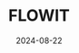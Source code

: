 ---  
layout: startup_page  
title: "FLOWIT"  
id: "flowit.ai"  
permalink: "/flowitflowit.ai08222024/"  
website: "https://www.flowit.ai/"  
funding_round: "Seed"  
funding_amount: "€4.2M"  
investors: "Vi Partners, Alstin Capital, Daniel Gutenberg"  
about: "FLOWIT is a Swiss digital coaching platform providing real-time feedback and development to all employees, especially those in non-desk roles. It addresses the gap in traditional employee development by supporting both companies and employees with feedback and learning processes, enhancing engagement and reducing turnover costs. The platform uses AI-driven dashboards and automated processes to ease the burden on HR and leadership teams."  
markets: "SaaS, HR Tech, AI, Business Development, Personal Development, Software"  
hq: "Glattbrugg, Zürich, Switzerland"  
founded_year: "2020"  
linkedin: "https://www.linkedin.com/company/flowit-ag/"  
twitter: ""  
instagram: ""  
facebook: "https://www.facebook.com/Flowit-101503901946001/"  
crunchbase: "https://www.crunchbase.com/organization/flowit"  
pitchbook: ""  

date_display: "22-Aug-2024"  
date: "2024-08-22"

# SEO Optimization  
meta_title: "FLOWIT - Seed Funding (€4.2M)"  
meta_description: "FLOWIT, FLOWIT is a Swiss digital coaching platform providing real-time feedback and development to all employees, especially those in non-desk roles. It addr..."  
meta_keywords: "FLOWIT, SaaS, HR Tech, AI, Business Development, Personal Development, Software, Seed funding"  
canonical_url: "https://startup.projectstartups.com/flowitflowit.ai08222024/"  
---